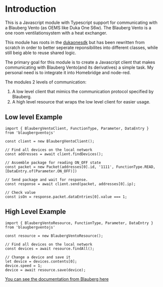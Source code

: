 # Introduction

This is a Javascript module with Typescript support for communicating with a Blauberg Vento (as OEMS like Duka One S6w).
The Blauberg Vento is a one room ventilationsystem with a heat exchanger.

This module has roots in the [dukaonesdk](https://github.com/dingusdk/dukaonesdk/blob/master/readme.md) but has been rewritten from scratch in order to better seperate reponsibilites into different classes, while still beig able to reuse shared logic.

The primary goal for this module is to create a Javascript client that makes communicating with Blauberg Vento(and its derivatives) a simple task. My personal need is to integrate it into Homebridge and node-red.

The modules 2 levels of communication:
1. A low level client that mimics the communication protocol specified by Blauberg.
2. A high level resource that wraps the low level client for easier usage.
 
## Low level Example 

```
import { BlaubergVentoClient, FunctionType, Parameter, DataEntry } from 'blaugbergventojs'

const client = new BlaubergVentoClient();

// Find all devices on the local network
const addresses = await client.findDevices();

// Assemble package for reading ON_OFF state
const packet = new Packet(addresses[0].id, '1111', FunctionType.READ, [DataEntry.of(Parameter.ON_OFF)])

// Send package and wait for response.
const response = await client.send(packet, addresses[0].ip);

// Check value
const isOn = response.packet.dataEntries[0].value === 1;
```

## High Level Example

```
import { BlaubergVentoResource, FunctionType, Parameter, DataEntry } from 'blaugbergventojs'

const resource = new BlaubergVentoResource();

// Find all devices on the local network
const devices = await resource.findAll();

// Change a device and save it
let device = devices.contents[0];
device.speed = 1;
device = await resource.save(device);

```

[You can see the documentation from Blauberg here](https://blaubergventilatoren.de/uploads/download/b133_4_1en_01preview.pdf)
